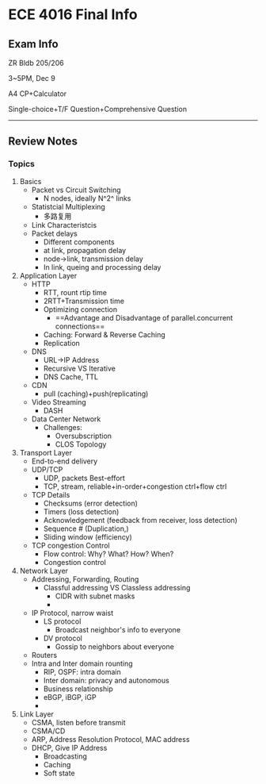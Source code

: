 # ECE 4016 Final Info

## Exam Info

ZR Bldb 205/206

3~5PM, Dec 9

A4 CP+Calculator

Single-choice+T/F Question+Comprehensive Question

****

## Review Notes

### Topics

1. Basics
   - Packet vs Circuit Switching
     - N nodes, ideally N^2^ links
   - Statistcial Multiplexing
     - 多路复用
   - Link Characteristcis
   - Packet delays
     - Different components
     - at link, propagation delay
     - node->link, transmission delay
     - In link, queing and processing delay
2. Application Layer
   - HTTP
     - RTT, rount rtip time
     - 2RTT+Transmission time
     - Optimizing connection
       - ==Advantage and Disadvantage of parallel.concurrent connections==
     - Caching: Forward & Reverse Caching
     - Replication 
   - DNS
     - URL->IP Address
     - Recursive VS Iterative
     - DNS Cache, TTL
   - CDN
     - pull (caching)+push(replicating)
   - Video Streaming
     - DASH
   - Data Center Network
     - Challenges:
       - Oversubscription
       - CLOS Topology
3. Transport Layer
   - End-to-end delivery
   - UDP/TCP
     - UDP, packets Best-effort
     - TCP, stream, reliable+in-order+congestion ctrl+flow ctrl
   - TCP Details
     - Checksums (error detection)
     - Timers (loss detection)
     - Acknowledgement (feedback from receiver, loss detection)
     - Sequence # (Duplication,)
     - Sliding window (efficiency)
   - TCP congestion Control
     - Flow control: Why? What? How? When?
     - Congestion control
4. Network Layer
   - Addressing, Forwarding, Routing
     - Classful addressing VS Classless addressing
       - CIDR with subnet masks
       - 
   - IP Protocol, narrow waist
     - LS protocol
       - Broadcast neighbor's info to everyone
     - DV protocol 
       - Gossip to neighbors about everyone
   - Routers
   - Intra and Inter domain rounting
     - RIP, OSPF: intra domain
     - Inter domain: privacy and autonomous
     - Business relationship
     - eBGP, iBGP, iGP
     - 
5. Link Layer
   - CSMA, listen before transmit
   - CSMA/CD
   - ARP, Address Resolution Protocol, MAC address
   - DHCP, Give IP Address
     - Broadcasting
     - Caching
     - Soft state

